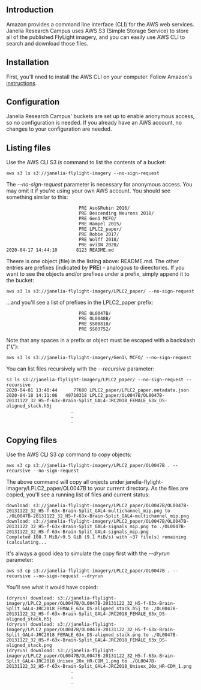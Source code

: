 ## Introduction
Amazon provides a command line interface (CLI) for the AWS web services. Janelia Research Campus uses AWS S3 (Simple Storage Service) to
store all of the published FlyLight imagery, and you can easily use AWS CLI to search and download those files.

## Installation
First, you'll nned to install the AWS CLI on your computer. Follow Amazon's [instructions](https://docs.aws.amazon.com/cli/latest/userguide/cli-chap-install.html).

## Configuration
Janelia Research Campus' buckets are set up to enable anonymous access, so no configuration is needed. If you already have an AWS account,
no changes to your configuration are needed.

## Listing files
Use the AWS CLI S3 *ls* command to list the contents of a bucket:
```
aws s3 ls s3://janelia-flylight-imagery --no-sign-request
```
The *--no-sign-request* parameter is necessary for anonymous access. You may omit it if you're using your own AWS account.
You should see something similar to this:
```
                           PRE Aso&Rubin 2016/
                           PRE Descending Neurons 2018/
                           PRE Gen1 MCFO/
                           PRE Hampel 2015/
                           PRE LPLC2_paper/
                           PRE Robie 2017/
                           PRE Wolff 2018/
                           PRE oviDN 2020/
2020-04-17 14:44:10       8123 README.md
```
Theere is one object (file) in the listing above: README.md. The other entries are prefixes (indicated by __PRE__) - analogous to dieectories. If you want to see the objects and/or prefixes under a prefix, simply append it to the bucket:
```
aws s3 ls s3://janelia-flylight-imagery/LPLC2_paper/ --no-sign-request
```
...and you'll see a list of prefixes in the LPLC2_paper prefix:
```
                           PRE OL0047B/
                           PRE OL0048B/
                           PRE SS00810/
                           PRE SS03752/
```
Note that any spaces in a prefix or object must be escaped with a backslash ("__\\__"):
```
aws s3 ls s3://janelia-flylight-imagery/Gen1\ MCFO/ --no-sign-request
```
You can list files recursively with the *--recursive* parameter:
```
s3 ls s3://janelia-flylight-imagery/LPLC2_paper/ --no-sign-request --recursive
2020-04-01 13:40:44      77680 LPLC2_paper/LPLC2_paper.metadata.json
2020-04-18 14:11:06   49710318 LPLC2_paper/OL0047B/OL0047B-20131122_32_H5-f-63x-Brain-Split_GAL4-JRC2018_FEMALE_63x_DS-aligned_stack.h5j
                        .
                        .
                        .
```
## Copying files
Use the AWS CLI S3 *cp* command to copy objects:
```
aws s3 cp s3://janelia-flylight-imagery/LPLC2_paper/OL0047B . --recursive --no-sign-request
```
The above command will copy all onjects under janelia-flylight-imagery/LPLC2_paper/OL0047B to your current directory. As the files
are copied, you'll see a running list of files and current status:
```
download: s3://janelia-flylight-imagery/LPLC2_paper/OL0047B/OL0047B-20131122_32_H5-f-63x-Brain-Split_GAL4-multichannel_mip.png to ./OL0047B-20131122_32_H5-f-63x-Brain-Split_GAL4-multichannel_mip.png
download: s3://janelia-flylight-imagery/LPLC2_paper/OL0047B/OL0047B-20131122_32_H5-f-63x-Brain-Split_GAL4-signals_mip.png to ./OL0047B-20131122_32_H5-f-63x-Brain-Split_GAL4-signals_mip.png
Completed 108.7 MiB/~9.5 GiB (9.1 MiB/s) with ~37 file(s) remaining (calculating...
```
It's always a good idea to simulate the copy first with the *--dryrun* parameter:
```
aws s3 cp s3://janelia-flylight-imagery/LPLC2_paper/OL0047B . --recursive --no-sign-request --dryrun
```
You'll see what it would have copied:
```
(dryrun) download: s3://janelia-flylight-imagery/LPLC2_paper/OL0047B/OL0047B-20131122_32_H5-f-63x-Brain-Split_GAL4-JRC2018_FEMALE_63x_DS-aligned_stack.h5j to ./OL0047B-20131122_32_H5-f-63x-Brain-Split_GAL4-JRC2018_FEMALE_63x_DS-aligned_stack.h5j
(dryrun) download: s3://janelia-flylight-imagery/LPLC2_paper/OL0047B/OL0047B-20131122_32_H5-f-63x-Brain-Split_GAL4-JRC2018_FEMALE_63x_DS-aligned_stack.png to ./OL0047B-20131122_32_H5-f-63x-Brain-Split_GAL4-JRC2018_FEMALE_63x_DS-aligned_stack.png
(dryrun) download: s3://janelia-flylight-imagery/LPLC2_paper/OL0047B/OL0047B-20131122_32_H5-f-63x-Brain-Split_GAL4-JRC2018_Unisex_20x_HR-CDM_1.png to ./OL0047B-20131122_32_H5-f-63x-Brain-Split_GAL4-JRC2018_Unisex_20x_HR-CDM_1.png
                        .
                        .
                        .
```
